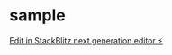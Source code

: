 # sample

[Edit in StackBlitz next generation editor ⚡️](https://stackblitz.com/~/github.com/AdamShaikhJs/sample)